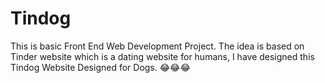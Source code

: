 # Tindog

This is basic Front End Web Development Project. The idea is based on Tinder website which is a dating website for humans, I have designed this Tindog Website Designed for Dogs. 😂😂😂

